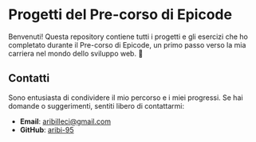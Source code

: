 # Progetti del Pre-corso di Epicode

Benvenuti!
Questa repository contiene tutti i progetti e gli esercizi che ho completato durante il Pre-corso di Epicode, un primo passo verso la mia carriera nel mondo dello sviluppo web. 🚀

## Contatti

Sono entusiasta di condividere il mio percorso e i miei progressi. Se hai domande o suggerimenti, sentiti libero di contattarmi:

- **Email**: [aribilleci@gmail.com](mailto:aribilleci@gmail.com)
- **GitHub**: [aribi-95](https://github.com/aribi-95)

